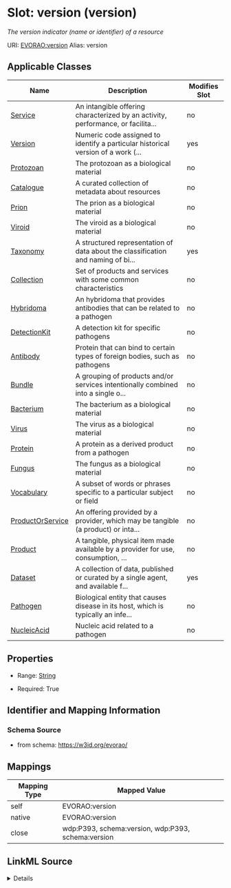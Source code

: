 

# Slot: version (version) 


_The version indicator (name or identifier) of a resource_





URI: [EVORAO:version](https://w3id.org/evorao/version)
Alias: version

<!-- no inheritance hierarchy -->





## Applicable Classes

| Name | Description | Modifies Slot |
| --- | --- | --- |
| [Service](Service.md) | An intangible offering characterized by an activity, performance, or facilita... |  no  |
| [Version](Version.md) | Numeric code assigned to identify a particular historical version of a work (... |  yes  |
| [Protozoan](Protozoan.md) | The protozoan as a biological material |  no  |
| [Catalogue](Catalogue.md) | A curated collection of metadata about resources |  no  |
| [Prion](Prion.md) | The prion as a biological material |  no  |
| [Viroid](Viroid.md) | The viroid as a biological material |  no  |
| [Taxonomy](Taxonomy.md) | A structured representation of data about the classification and naming of bi... |  yes  |
| [Collection](Collection.md) | Set of products and services with some common characteristics |  no  |
| [Hybridoma](Hybridoma.md) | An hybridoma that provides antibodies that can be related to a pathogen |  no  |
| [DetectionKit](DetectionKit.md) | A detection kit for specific pathogens |  no  |
| [Antibody](Antibody.md) | Protein that can bind to certain types of foreign bodies, such as pathogens |  no  |
| [Bundle](Bundle.md) | A grouping of products and/or services intentionally combined into a single o... |  no  |
| [Bacterium](Bacterium.md) | The bacterium as a biological material |  no  |
| [Virus](Virus.md) | The virus as a biological material |  no  |
| [Protein](Protein.md) | A protein as a derived product from a pathogen |  no  |
| [Fungus](Fungus.md) | The fungus as a biological material |  no  |
| [Vocabulary](Vocabulary.md) | A subset of words or phrases specific to a particular subject or field |  no  |
| [ProductOrService](ProductOrService.md) | An offering provided by a provider, which may be tangible (a product) or inta... |  no  |
| [Product](Product.md) | A tangible, physical item made available by a provider for use, consumption, ... |  no  |
| [Dataset](Dataset.md) | A collection of data, published or curated by a single agent, and available f... |  yes  |
| [Pathogen](Pathogen.md) | Biological entity that causes disease in its host, which is typically an infe... |  no  |
| [NucleicAcid](NucleicAcid.md) | Nucleic acid related to a pathogen |  no  |







## Properties

* Range: [String](String.md)

* Required: True





## Identifier and Mapping Information







### Schema Source


* from schema: https://w3id.org/evorao/




## Mappings

| Mapping Type | Mapped Value |
| ---  | ---  |
| self | EVORAO:version |
| native | EVORAO:version |
| close | wdp:P393, schema:version, wdp:P393, schema:version |




## LinkML Source

<details>
```yaml
name: version
description: The version indicator (name or identifier) of a resource
title: version
from_schema: https://w3id.org/evorao/
close_mappings:
- wdp:P393
- schema:version
- wdp:P393
- schema:version
rank: 1000
alias: version
domain_of:
- Dataset
- Version
- Taxonomy
range: string
required: true
recommended: true
multivalued: false

```
</details>